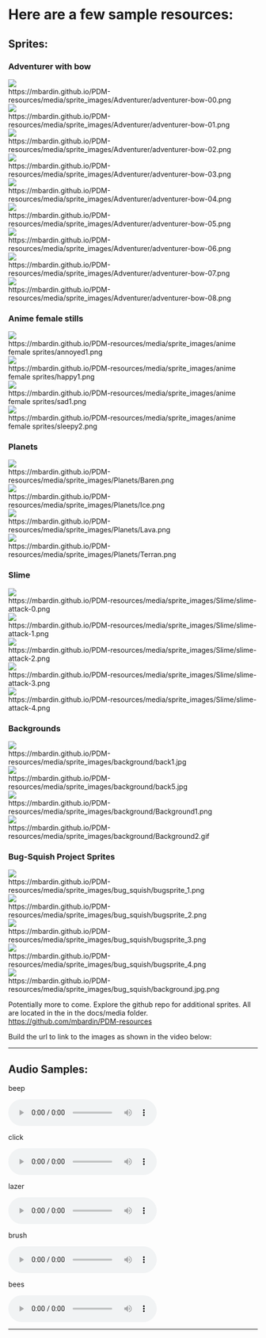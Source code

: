 # Here are a few sample resources:

## Sprites:

### Adventurer with bow

<img src="sprite_images/Adventurer/adventurer-bow-00.png"/>
<div> </div>
https://mbardin.github.io/PDM-resources/media/sprite_images/Adventurer/adventurer-bow-00.png
<div> </div>
<img src="sprite_images/Adventurer/adventurer-bow-01.png"/>
<div> </div>
https://mbardin.github.io/PDM-resources/media/sprite_images/Adventurer/adventurer-bow-01.png
<div> </div>
<img src="sprite_images/Adventurer/adventurer-bow-02.png"/>
<div> </div>
https://mbardin.github.io/PDM-resources/media/sprite_images/Adventurer/adventurer-bow-02.png
<div> </div>
<img src="sprite_images/Adventurer/adventurer-bow-03.png"/>
<div> </div>
https://mbardin.github.io/PDM-resources/media/sprite_images/Adventurer/adventurer-bow-03.png
<div> </div>
<img src="sprite_images/Adventurer/adventurer-bow-04.png"/>
<div> </div>
https://mbardin.github.io/PDM-resources/media/sprite_images/Adventurer/adventurer-bow-04.png
<div> </div>
<img src="sprite_images/Adventurer/adventurer-bow-05.png"/>
<div> </div>
https://mbardin.github.io/PDM-resources/media/sprite_images/Adventurer/adventurer-bow-05.png
<div> </div>
<img src="sprite_images/Adventurer/adventurer-bow-06.png"/>
<div> </div>
https://mbardin.github.io/PDM-resources/media/sprite_images/Adventurer/adventurer-bow-06.png
<div> </div>
<img src="sprite_images/Adventurer/adventurer-bow-07.png"/>
<div> </div>
https://mbardin.github.io/PDM-resources/media/sprite_images/Adventurer/adventurer-bow-07.png
<div> </div>
<img src="sprite_images/Adventurer/adventurer-bow-08.png"/>
<div> </div>
https://mbardin.github.io/PDM-resources/media/sprite_images/Adventurer/adventurer-bow-08.png
<div> </div>

### Anime female stills

<img src="sprite_images/anime female sprites/annoyed1.png"/>
<div> </div>
https://mbardin.github.io/PDM-resources/media/sprite_images/anime female sprites/annoyed1.png
<div> </div>
<img src="sprite_images/anime female sprites/happy1.png"/>
<div> </div>
https://mbardin.github.io/PDM-resources/media/sprite_images/anime female sprites/happy1.png
<div> </div>
<img src="sprite_images/anime female sprites/sad1.png"/>
<div> </div>
https://mbardin.github.io/PDM-resources/media/sprite_images/anime female sprites/sad1.png
<div> </div>
<img src="sprite_images/anime female sprites/sleepy2.png"/>
<div> </div>
https://mbardin.github.io/PDM-resources/media/sprite_images/anime female sprites/sleepy2.png
<div> </div>

### Planets

<img src="sprite_images/Planets/Baren.png"/>
<div> </div>
https://mbardin.github.io/PDM-resources/media/sprite_images/Planets/Baren.png
<div> </div>
<img src="sprite_images/Planets/Ice.png"/>
<div> </div>
https://mbardin.github.io/PDM-resources/media/sprite_images/Planets/Ice.png
<div> </div>
<img src="sprite_images/Planets/Lava.png"/>
<div> </div>
https://mbardin.github.io/PDM-resources/media/sprite_images/Planets/Lava.png
<div> </div>
<img src="sprite_images/Planets/Terran.png"/>
<div> </div>
https://mbardin.github.io/PDM-resources/media/sprite_images/Planets/Terran.png
<div> </div>

### Slime

<img src="sprite_images/Slime/slime-attack-0.png"/>
<div> </div>
https://mbardin.github.io/PDM-resources/media/sprite_images/Slime/slime-attack-0.png
<div> </div>
<img src="sprite_images/Slime/slime-attack-1.png"/>
<div> </div>
https://mbardin.github.io/PDM-resources/media/sprite_images/Slime/slime-attack-1.png
<div> </div>
<img src="sprite_images/Slime/slime-attack-2.png"/>
<div> </div>
https://mbardin.github.io/PDM-resources/media/sprite_images/Slime/slime-attack-2.png
<div> </div>
<img src="sprite_images/Slime/slime-attack-3.png"/>
<div> </div>
https://mbardin.github.io/PDM-resources/media/sprite_images/Slime/slime-attack-3.png
<div> </div>
<img src="sprite_images/Slime/slime-attack-4.png"/>
<div> </div>
https://mbardin.github.io/PDM-resources/media/sprite_images/Slime/slime-attack-4.png
<div> </div>

### Backgrounds

<img src="sprite_images/background/back2.jpg"/>
<div> </div>
https://mbardin.github.io/PDM-resources/media/sprite_images/background/back1.jpg
<div> </div>
<img src="sprite_images/background/back5.jpg"/>
<div> </div>
https://mbardin.github.io/PDM-resources/media/sprite_images/background/back5.jpg
<div> </div>
<img src="sprite_images/background/Background1.png"/>
<div> </div>
https://mbardin.github.io/PDM-resources/media/sprite_images/background/Background1.png
<div> </div>
<img src="sprite_images/background/Background2.gif"/>
<div> </div>
https://mbardin.github.io/PDM-resources/media/sprite_images/background/Background2.gif
<div> </div>


### Bug-Squish Project Sprites

<img src="sprite_images/bug_squish/bugsprite_1.png"/>
<div> </div>
https://mbardin.github.io/PDM-resources/media/sprite_images/bug_squish/bugsprite_1.png
<div> </div>
<img src="sprite_images/bug_squish/bugsprite_2.png"/>
<div> </div>
https://mbardin.github.io/PDM-resources/media/sprite_images/bug_squish/bugsprite_2.png
<div> </div>
<img src="sprite_images/bug_squish/bugsprite_3.png"/>
<div> </div>
https://mbardin.github.io/PDM-resources/media/sprite_images/bug_squish/bugsprite_3.png
<div> </div>
<img src="sprite_images/bug_squish/bugsprite_4.png"/>
<div> </div>
https://mbardin.github.io/PDM-resources/media/sprite_images/bug_squish/bugsprite_4.png
<div> </div>
<img src="sprite_images/bug_squish/background.jpg"/>
<div> </div>
https://mbardin.github.io/PDM-resources/media/sprite_images/bug_squish/background.jpg.png
<div> </div>


Potentially more to come. Explore the github repo for additional sprites. All are located in the in the docs/media folder. https://github.com/mbardin/PDM-resources

Build the url to link to the images as shown in the video below:

---

## Audio Samples:

beep
<div> </div>
<audio controls src="sound_samples/short_effects/beep4.wav"></audio>
<div> </div>

click
<div> </div>
<audio controls src="sound_samples/short_effects/camer-click-nikon.wav"></audio>
<div> </div>

lazer
<div> </div>
<audio controls src="sound_samples/short_effects/lazercannon.ogg"></audio>
<div> </div>

brush
<div> </div>
<audio controls src="sound_samples/short_effects/paint-brush-07.wav"></audio>
<div> </div>

bees
<div> </div>
<audio controls src="sound_samples/short_effects/Bee.mp3"></audio>
<div> </div>

---
